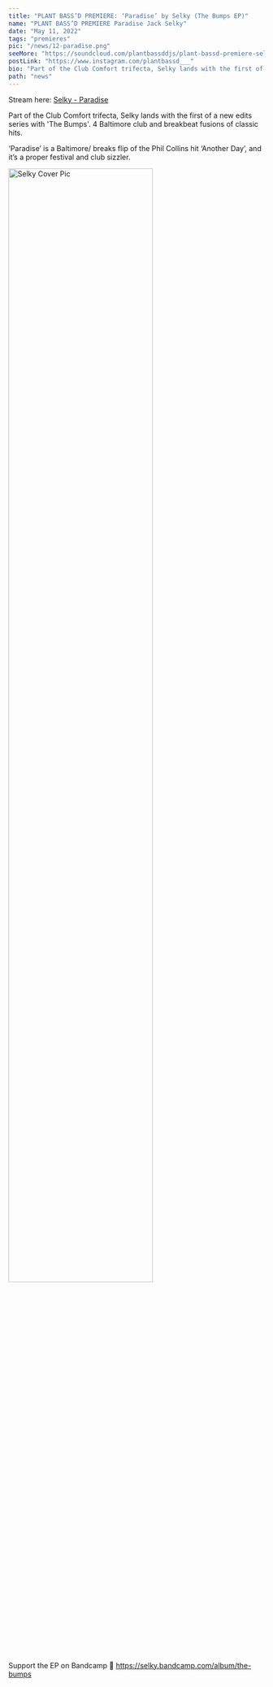 ```yaml
---
title: "PLANT BASS’D PREMIERE: ‘Paradise’ by Selky (The Bumps EP)"
name: "PLANT BASS’D PREMIERE Paradise Jack Selky"
date: "May 11, 2022"
tags: "premieres"
pic: "/news/12-paradise.png"
seeMore: "https://soundcloud.com/plantbassddjs/plant-bassd-premiere-selky-paradise-the-bumps-ep"
postLink: "https://www.instagram.com/plantbassd___"
bio: "Part of the Club Comfort trifecta, Selky lands with the first of a new edits series with 'The Bumps'. 4 Baltimore club and breakbeat fusions of classic hits..."
path: "news"
---
```


Stream here: <a href="https://soundcloud.com/plantbassddjs/plant-bassd-premiere-selky-paradise-the-bumps-ep" rel="noopener noreferrer" target="_blank">Selky - Paradise</a>

Part of the Club Comfort trifecta, Selky lands with the first of a new edits series with 'The Bumps'. 4 Baltimore club and breakbeat fusions of classic hits.

‘Paradise’ is a Baltimore/ breaks flip of the Phil Collins hit ‘Another Day’, and it’s a proper festival and club sizzler.

<img src="/news/12-selky.jpg" alt="Selky Cover Pic" width="75%" />

Support the EP on Bandcamp 🌱 https://selky.bandcamp.com/album/the-bumps
